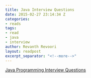 ```yaml
---
title: Java Interview Questions
date: 2015-02-27 23:14:34 Z
categories:
- reads
tags:
- read
- java
- interview
author: Revanth Revoori
layout: readpost
excerpt_separator: "<!--more-->"
---
```


<a class="embedly-card" href="http://www.bullraider.com/java/core-java/33-interview-questions">Java Programming Interview Questions  <i class="fa fa-external-link"></i></a>
<!--more-->
